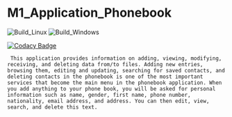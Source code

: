 # M1_Application_Phonebook
![Build_Linux](https://github.com/MonishaG09/M1_Application_Phonebook/actions/workflows/Build_Linux.yml/badge.svg)
![Build_Windows](https://github.com/MonishaG09/M1_Application_Phonebook/actions/workflows/Build_Windows.yml/badge.svg)

 [![Codacy Badge](https://app.codacy.com/project/badge/Grade/2e561cf061244e30bde9dfc776df884c)](https://www.codacy.com/gh/MonishaG09/M1_Application_Phonebook/dashboard?utm_source=github.com&amp;utm_medium=referral&amp;utm_content=MonishaG09/M1_Application_Phonebook&amp;utm_campaign=Badge_Grade)

     This application provides information on adding, viewing, modifying, receiving, and deleting data from/to files. Adding new entries, browsing them, editing and updating, searching for saved contacts, and deleting contacts in the phonebook is one of the most important services that become the main menu in the phonebook application. When you add anything to your phone book, you will be asked for personal information such as name, gender, first name, phone number, nationality, email address, and address. You can then edit, view, search, and delete this text.
